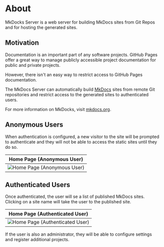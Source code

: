 # About

MkDocks Server is a web server for building MkDocs sites from Git Repos and for hosting the generated sites.

## Motivation

Documentation is an important part of any software projects.
GitHub Pages offer a great way to manage publicly accessible project documentation for public and private projects.

However, there isn't an easy way to restrict access to GitHub Pages documentation.

The MkDocs Server can automatically build [MkDocs](http://www.mkdocs.org/) sites from remote Git repositories
and restrict access to the generated sites to authenticated users.

For more information on MkDocks, visit [mkdocs.org](http://mkdocs.org).

## Anonymous Users

When authentication is configured, a new visitor to the site will be prompted to authenticate
and they will not be able to access the static sites until they do so.

| Home Page (Anonymous User) |
| ---- |
| ![Home Page (Anonymous User)](../img/home-logged-out.png "Home Page (Anonymous User)") |

## Authenticated Users

Once authenticated, the user will se a list of published MkDocs sites.
Clicking on a site name will take the user to the published site.

| Home Page (Authenticated User) |
| ---- |
| ![Home Page (Authenticated User)](../img/home-logged-in.png "Home Page (Authenticated User)") |

If the user is also an administrator, they will be able to configure settings and
register additional projects.
